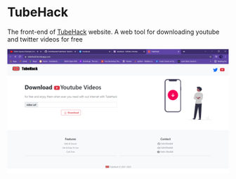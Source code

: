 # TubeHack

The front-end of [TubeHack](https://tubehack.herokuapp.com/) website. A web tool for downloading youtube and twitter videos for free


![Screenshot](ss.png)